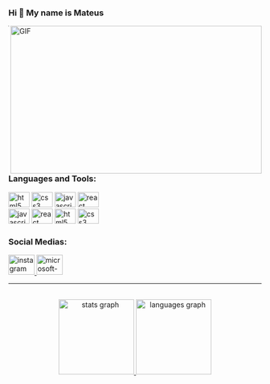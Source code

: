 ### Hi 👋 My name is Mateus

 <img align="right" alt="GIF" src="https://i.pinimg.com/originals/73/bd/14/73bd14426ca8b035ca994d0110a1f8cc.gif" width="500" height="295" />

---
### Languages and Tools:

<div align="left">
  <img src="https://cdn.jsdelivr.net/gh/devicons/devicon/icons/html5/html5-original.svg" height="30" width="42" alt="html5 logo"  />
  <img src="https://cdn.jsdelivr.net/gh/devicons/devicon/icons/css3/css3-original.svg" height="30" width="42" alt="css3 logo"  />
  <img src="https://cdn.jsdelivr.net/gh/devicons/devicon/icons/javascript/javascript-original.svg" height="30" width="42" alt="javascript logo"  />
  <img src="https://cdn.jsdelivr.net/gh/devicons/devicon/icons/react/react-original.svg" height="30" width="42" alt="react logo"  />
</div>

<div align="left"> 
  <img src="https://icongr.am/devicon/nodejs-original.svg?size=128&color=currentColor" height="30" width="42" alt="javascript logo"  />
  <img src="https://icongr.am/devicon/express-original.svg?size=128&color=currentColor" height="30" width="42" alt="react logo"  />
  <img src="https://icongr.am/devicon/mongodb-original.svg?size=128&color=currentColor" height="30" width="42" alt="html5 logo"  />
  <img src="https://icongr.am/devicon/postgresql-original.svg?size=128&color=currentColor" height="30" width="42" alt="css3 logo"  />
</div>

### Social Medias:

<div align="left">
  <a href="https://www.instagram.com/mateus_tigree/" target="_blank">
    <img src="https://raw.githubusercontent.com/maurodesouza/profile-readme-generator/master/src/assets/icons/social/instagram/default.svg" width="52" height="40" alt="instagram logo"  />
  </a>
  <a href="https://www.linkedin.com/in/mateus-c%C3%A9zar-983703226/" target="_blank">
    <img src="https://logopng.com.br/logos/linkedin-83.png" width="52" height="40" alt="microsoft-outlook logo"  />
</div>

---

<br>
<div align="center">
  <img src="https://github-readme-stats.vercel.app/api?hide_title=false&hide_rank=false&show_icons=true&include_all_commits=true&count_private=true&disable_animations=false&theme=nightowl&locale=en&hide_border=false&username=teteutigre" height="150" alt="stats graph"  />
  <img src="https://github-readme-stats.vercel.app/api/top-langs?locale=en&hide_title=false&layout=compact&card_width=320&langs_count=5&theme=nightowl&hide_border=false&username=teteutigre" height="150" alt="languages graph"  />
</div>
